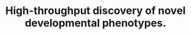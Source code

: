 ---
authors: "Dickinson ME, Flenniken AM, Ji X, Teboul L, Wong MD, White JK, Meehan TF,\
  \ Weninger WJ, Westerberg H, Adissu H, Baker CN, Bower L, Brown JM, Caddle LB, Chiani\
  \ F, Clary D, Cleak J, Daly MJ, Denegre JM, Doe B, Dolan ME, Edie SM, Fuchs H, Gailus-Durner\
  \ V, Galli A, Gambadoro A, Gallegos J, Guo S, Horner NR, Hsu CW, Johnson SJ, Kalaga\
  \ S, Keith LC, Lanoue L, Lawson TN, Lek M, Mark M, Marschall S, Mason J, McElwee\
  \ ML, Newbigging S, Nutter LM, Peterson KA, Ramirez-Solis R, Rowland DJ, Ryder E,\
  \ Samocha KE, Seavitt JR, Selloum M, Szoke-Kovacs Z, Tamura M, Trainor AG, Tudose\
  \ I, Wakana S, Warren J, Wendling O, West DB, Wong L, Yoshiki A, International Mouse\
  \ Phenotyping Consortium, Jackson Laboratory, Infrastructure Nationale PHENOMIN,\
  \ Institut Clinique de la Souris (ICS), Charles River Laboratories, MRC Harwell,\
  \ Toronto Centre for Phenogenomics, Wellcome Trust Sanger Institute, RIKEN BioResource\
  \ Center, MacArthur DG, Tocchini-Valentini GP, Gao X, Flicek P, Bradley A, Skarnes\
  \ WC, Justice MJ, Parkinson HE, Moore M, Wells S, Braun RE, Svenson KL, de Angelis\
  \ MH, Herault Y, Mohun T, Mallon AM, Henkelman RM, Brown SD, Adams DJ, Lloyd KC,\
  \ McKerlie C, Beaudet AL, Bu\u0107an M, Murray SA"
carousel: false
dccs:
- KOMP2
doi: 10.1038/nature19356
featured: false
issue: '7621'
journal: Nature
keywords: '["Embryo, Mammalian", "Genes, Essential", "Mutation", "Phenotype", "Polymorphism,
  Single Nucleotide", "High-Throughput Screening Assays", "Imaging, Three-Dimensional",
  "Mice", "Penetrance", "Conserved Sequence", "Mice, Inbred C57BL", "Sequence Homology",
  "Genes, Lethal", "Mice, Knockout", "Disease", "Genome-Wide Association Study", "Animals",
  "Humans"]'
landmark: true
layout: '@/layouts/Publication.astro'
page: 508-514
pmcid: PMC5295821
pmid: 27626380
title: High-throughput discovery of novel developmental phenotypes.
volume: '537'
year: 2016
---